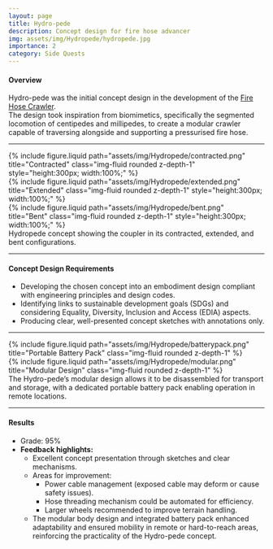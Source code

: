 ```yaml
---
layout: page
title: Hydro-pede
description: Concept design for fire hose advancer
img: assets/img/Hydropede/hydropede.jpg
importance: 2
category: Side Quests
---
```


#### Overview

Hydro-pede was the initial concept design in the development of the [Fire Hose Crawler](https://dineth5.github.io/projects/firehose/).  
The design took inspiration from biomimetics, specifically the segmented locomotion of centipedes and millipedes, to create a modular crawler capable of traversing alongside and supporting a pressurised fire hose.

---

<div class="row">
  <div class="col-sm mt-3 mt-md-0">
    {% include figure.liquid path="assets/img/Hydropede/contracted.png" title="Contracted" class="img-fluid rounded z-depth-1" style="height:300px; width:100%;" %}
  </div>
  <div class="col-sm mt-3 mt-md-0">
    {% include figure.liquid path="assets/img/Hydropede/extended.png" title="Extended" class="img-fluid rounded z-depth-1" style="height:300px; width:100%;" %}
  </div>
  <div class="col-sm mt-3 mt-md-0">
    {% include figure.liquid path="assets/img/Hydropede/bent.png" title="Bent" class="img-fluid rounded z-depth-1" style="height:300px; width:100%;" %}
  </div>
</div>
<div class="caption">
  Hydropede concept showing the coupler in its contracted, extended, and bent configurations.
</div>

---

#### Concept Design Requirements

- Developing the chosen concept into an embodiment design compliant with engineering principles and design codes.
- Identifying links to sustainable development goals (SDGs) and considering Equality, Diversity, Inclusion and Access (EDIA) aspects.
- Producing clear, well-presented concept sketches with annotations only.

---

<div class="row">
  <div class="col-sm mt-3 mt-md-0">
    {% include figure.liquid path="assets/img/Hydropede/batterypack.png" title="Portable Battery Pack" class="img-fluid rounded z-depth-1" %}
  </div>
  <div class="col-sm mt-3 mt-md-0">
    {% include figure.liquid path="assets/img/Hydropede/modular.png" title="Modular Design" class="img-fluid rounded z-depth-1" %}
  </div>
</div>
<div class="caption">
  The Hydro-pede’s modular design allows it to be disassembled for transport and storage, with a dedicated portable battery pack enabling operation in remote locations.
</div>

---

#### Results

- Grade: 95%
- **Feedback highlights:**
  - Excellent concept presentation through sketches and clear mechanisms.
  - Areas for improvement:
    - Power cable management (exposed cable may deform or cause safety issues).
    - Hose threading mechanism could be automated for efficiency.
    - Larger wheels recommended to improve terrain handling.
  - The modular body design and integrated battery pack enhanced adaptability and ensured mobility in remote or hard-to-reach areas, reinforcing the practicality of the Hydro-pede concept.
